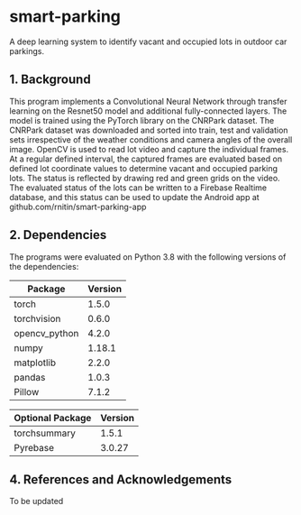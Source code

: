 # smart-parking
A deep learning system to identify vacant and occupied lots in outdoor car parkings.

<h2>1. Background</h2>

This program implements a Convolutional Neural Network through transfer learning on the Resnet50 model and additional fully-connected layers. The model is trained using the PyTorch library on the CNRPark dataset. The CNRPark dataset was downloaded and sorted into train, test and validation sets irrespective of the weather conditions and camera angles of the overall image.
OpenCV is used to read lot video and capture the individual frames. At a regular defined interval, the captured frames are evaluated based on defined lot coordinate values to determine vacant and occupied parking lots. 
The status is reflected by drawing red and green grids on the video.
The evaluated status of the lots can be written to a Firebase Realtime database, and this status can be used to update the Android app at github.com/rnitin/smart-parking-app

<h2>2. Dependencies</h2>
The programs were evaluated on Python 3.8 with the following versions of the dependencies:

| Package | Version |
| --- | --- |
|torch|1.5.0|
|torchvision|0.6.0|
|opencv_python|4.2.0|
|numpy|1.18.1|
|matplotlib|2.2.0|
|pandas|1.0.3|
|Pillow|7.1.2|  
  
  
|Optional Package|Version |
|---|---|
|torchsummary|1.5.1  |
|Pyrebase |3.0.27|

<h2>4. References and Acknowledgements</h2>
To be updated
